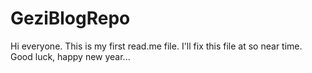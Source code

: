 # GeziBlogRepo
Hi everyone. This is my first read.me file. I'll fix this file at so near time.
Good luck, happy new year... 
